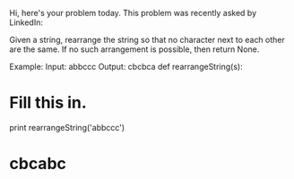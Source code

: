 Hi, here's your problem today. This problem was recently asked by LinkedIn:

Given a string, rearrange the string so that no character next to each other are the same. If no such arrangement is possible, then return None.

Example:
Input: abbccc
Output: cbcbca
def rearrangeString(s):
  # Fill this in.

print rearrangeString('abbccc')
# cbcabc
